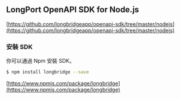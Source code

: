 ## LongPort OpenAPI SDK for Node.js

[https://github.com/longbridgeapp/openapi-sdk/tree/master/nodejs](https://github.com/longbridgeapp/openapi-sdk/tree/master/nodejs)

### 安裝 SDK

你可以通過 Npm 安裝 SDK。

```bash
$ npm install longbridge --save
```

[https://www.npmjs.com/package/longbridge](https://www.npmjs.com/package/longbridge)
